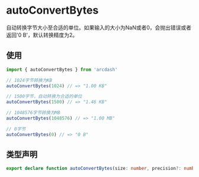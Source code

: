 # autoConvertBytes

自动转换字节大小至合适的单位。如果输入的大小为NaN或者0，会抛出错误或者返回'0 B'，默认转换精度为2。

## 使用

```typescript
import { autoConvertBytes } from 'arcdash'

// 1024字节转换为KB
autoConvertBytes(1024) // => "1.00 KB"

// 1500字节，自动转换为合适的单位
autoConvertBytes(1500) // => "1.46 KB"

// 1048576字节转换为MB
autoConvertBytes(1048576) // => "1.00 MB"

// 0字节
autoConvertBytes(0) // => "0 B"
```

## 类型声明

```typescript
export declare function autoConvertBytes(size: number, precision?: number): string
```
